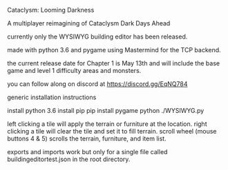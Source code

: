 Cataclysm: Looming Darkness

A multiplayer reimagining of Cataclysm Dark Days Ahead

currently only the WYSIWYG building editor has been released.

made with python 3.6 and pygame using Mastermind for the TCP backend.

the current release date for Chapter 1 is May 13th and will include the base game and level 1 difficulty areas and monsters.

you can follow along on discord at https://discord.gg/EqNQ784

generic installation instructions

install python 3.6
install pip
pip install pygame
python ./WYSIWYG.py

left clicking a tile will apply the terrain or furniture at the location.
right clicking a tile will clear the tile and set it to fill terrain.
scroll wheel (mouse buttons 4 & 5) scrolls the terrain, furniture, and item list.

exports and imports work but only for a single file called buildingeditortest.json in the root directory.
